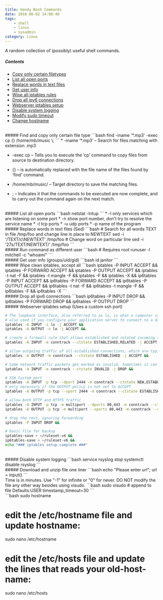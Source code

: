 ```yaml
---
title: Handy Bash Commands
date: 2018-06-02 14:08:40
tags: 
    - shell
    - linux
    - sysadmin
category: Linux
---
```


A random collection of (possibly) useful shell commands.

##### Contents

* [Copy only certain filetypes](#copy-filetype)
* [List all open ports](#list-ports)
* [Replace words in text files](#word-replace)
* [Get user info](#user-info)
* [Wipe all iptables rules](#flush-iptable)
* [Drop all ipv6 connections](#deny-ipv6)
* [Webserver iptables setup](#webserver-iptables)
* [Disable system logging](#no-logs)
* [Modify sudo timeout](#sudo-time)
* [Change hostname](#host-name)

<!--more-->

<br>
<a name="copy-filetype">
##### Find and copy only certain file type
```bash
    find -iname '*.mp3' -exec cp {} /home/mb/music \;
```
* -iname ‘*.mp3’ – Search for files matching with extension .mp3

* -exec cp – Tells you to execute the ‘cp’ command to copy files from source to destination directory.

* {} – is automatically replaced with the file name of the files found by ‘find’ command.

* /home/mb/music/ – Target directory to save the matching files.

* \; – Indicates it that the commands to be executed are now complete, and to carry out the command again on the next match.

<br>
<a name="list-ports">
##### List all open ports
```bash
netstat -lntup
```
* -l only services which are listening on some port
* -n show port number, don't try to resolve the service name
* -t tcp ports
* -u udp ports
* -p name of the program

<br>
<a name="word-replace">
##### Replace words in text files (Sed)
```bash
# Search for all words TEXT in file /tmp/foo and change line in place to NEWTEXT
sed -i '/TEXT/c\NEWTEXT' /tmp/foo
# Change word on particular line
sed -i '27s/TEXT/NEWTEXT/' /tmp/foo
```
<br>
<a name="diff-user">
##### Run command as different user
```bash
# Requires root
runuser -l mitchell -c "whoami"
```

<br>
<a name="user=info">
##### Get user info (groups/uid/gid) 
```bash
id janitor
```
<br>
<a name="flush-iptable">
##### Wipe clean iptables, accept all
```bash
iptables -P INPUT ACCEPT &&
iptables -P FORWARD ACCEPT &&
iptables -P OUTPUT ACCEPT &&
iptables -t nat -F &&
iptables -t mangle -F &&
iptables -F &&
iptables -X &&
ip6tables -P INPUT ACCEPT &&
ip6tables -P FORWARD ACCEPT &&
ip6tables -P OUTPUT ACCEPT &&
ip6tables -t nat -F &&
ip6tables -t mangle -F &&
ip6tables -F &&
ip6tables -X
```

<br>
<a name="deny-ipv6">
##### Drop all ipv6 connections
```bash
ip6tables -P INPUT DROP &&
ip6tables -P FORWARD DROP &&
ip6tables -P OUTPUT DROP 
```

<br>
<a name="webserver-iptables">
##### Webserver iptables setup (Uses a custom ssh port)

```bash
# The loopback interface, also referred to as lo, is what a computer uses to forward network connections to itself.
# also used if you configure your application server to connect to a database server with a "localhost" address
iptables -A INPUT -i lo -j ACCEPT &&
iptables -A OUTPUT -o lo -j ACCEPT &&

# create a firewall rule that allows established and related incoming traffic, so that the server will allow return traffic to outgoing connections initiated by the server itself
iptables -A INPUT -m conntrack --ctstate ESTABLISHED,RELATED -j ACCEPT &&

# allow outgoing traffic of all established connections, which are typically the response to legitimate incoming connections
iptables -A OUTPUT -m conntrack --ctstate ESTABLISHED -j ACCEPT &&

# Some network traffic packets get marked as invalid. Sometimes it can be useful to log this type of packet but often it is fine to drop them. 
iptables -A INPUT -m conntrack --ctstate INVALID -j DROP &&

# SSH Custom port
iptables -A INPUT -p tcp --dport 2444 -m conntrack --ctstate NEW,ESTABLISHED -j ACCEPT &&
# only necessary if the OUTPUT policy is not set to ACCEPT
iptables -A OUTPUT -p tcp --sport 2444 -m conntrack --ctstate ESTABLISHED -j ACCEPT &&

# allow both HTTP and HTTPS traffic
iptables -A INPUT -p tcp -m multiport --dports 80,443 -m conntrack --ctstate NEW,ESTABLISHED -j ACCEPT &&
iptables -A OUTPUT -p tcp -m multiport --sports 80,443 -m conntrack --ctstate ESTABLISHED -j ACCEPT &&

# drop the rest, ignoring forwarding
iptables -P INPUT DROP &&

# basic file for backup
iptables-save > ~/ruleset-v4 &&
ip6tables-save > ~/ruleset-v6 &&
echo "### iptables setup complete ###"
```

<br>
<a name="no-logs">
##### Disable system logging
```bash
service rsyslog stop
systemctl disable rsyslog
```

<br> 
<a name="download-unzip">
##### Download and unzip file one liner
```bash
echo "Please enter url";
url = input()
```

<br> 
<a name="sudo-time">
Time is in minutes. Use "-1" for infinite or "0" for never.
DO NOT modify the file any other way besides using visudo.
```bash
sudo visudo
# append to file
Defaults:USER timestamp_timeout=30
```

<br> 
<a name="host-name">
```bash
sudo hostname <new-server-name-here>

# edit the /etc/hostname file and update hostname:
sudo nano /etc/hostname

# edit the /etc/hosts file and update the lines that reads your old-host-name:
sudo nano /etc/hosts
```
